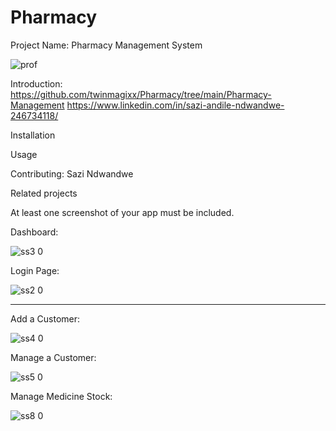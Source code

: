 # Pharmacy

Project Name: Pharmacy Management System

![prof](https://github.com/twinmagixx/Pharmacy/assets/132441596/d4704813-ef91-44fb-9fc4-bbae47a3b0c7)



Introduction:
  https://github.com/twinmagixx/Pharmacy/tree/main/Pharmacy-Management
  https://www.linkedin.com/in/sazi-andile-ndwandwe-246734118/
  
  
Installation

Usage

Contributing:
  Sazi Ndwandwe

Related projects


At least one screenshot of your app must be included.

Dashboard:

![ss3 0](https://github.com/twinmagixx/Pharmacy/assets/132441596/d01c0c7b-b54b-4581-99d4-4bdb3f76e792)

Login Page:

![ss2 0](https://github.com/twinmagixx/Pharmacy/assets/132441596/485c727b-dd8e-47f1-928b-3da17caf152d)

------------------------------------------------------------------------------------------------------------------------------------

Add a Customer:

![ss4 0](https://github.com/twinmagixx/Pharmacy/assets/132441596/a944c109-b774-4d4d-9f3f-87d7088c4910)


Manage a Customer:

![ss5 0](https://github.com/twinmagixx/Pharmacy/assets/132441596/87a81b65-c32e-4371-ab4c-dedbbde246e2)

Manage Medicine Stock:

![ss8 0](https://github.com/twinmagixx/Pharmacy/assets/132441596/5e7ebf07-2423-4ce6-bdb9-6da7a1d800b4)

